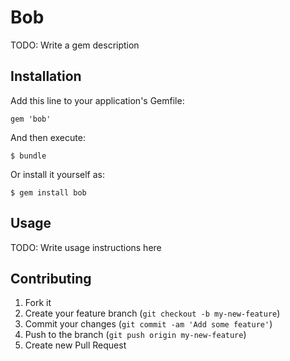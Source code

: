 # Bob

TODO: Write a gem description

## Installation

Add this line to your application's Gemfile:

    gem 'bob'

And then execute:

    $ bundle

Or install it yourself as:

    $ gem install bob

## Usage

TODO: Write usage instructions here

## Contributing

1. Fork it
2. Create your feature branch (`git checkout -b my-new-feature`)
3. Commit your changes (`git commit -am 'Add some feature'`)
4. Push to the branch (`git push origin my-new-feature`)
5. Create new Pull Request
